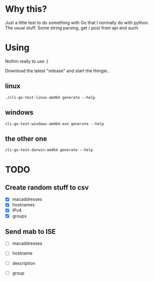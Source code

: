 # Why this?

Just a little test to do something with Go that I normally do with python.  
The usual stuff. Some string parsing, get / post from api and such.

# Using

Nothin really to use :)

Download the latest "release" and start the thingie..

## linux

`./cli-go-test-linux-amd64 generate --help`

## windows

`cli-go-test-windows-amd64.exe generate --help`

## the other one

`cli-go-test-darwin-amd64 generate --help`

# TODO

## Create random stuff to csv

- [x] macaddresses 
- [x] hostnames
- [x] IPv4 
- [x] groups

## Send mab to ISE

- [ ] macaddresses
- [ ] hostname
- [ ] description
- [ ] group

